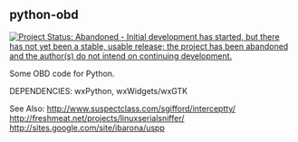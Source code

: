 python-obd
-----------

[![Project Status: Abandoned - Initial development has started, but there has not yet been a stable, usable release; the project has been abandoned and the author(s) do not intend on continuing development.](http://www.repostatus.org/badges/latest/abandoned.svg)](http://www.repostatus.org/#abandoned)

Some OBD code for Python.


DEPENDENCIES:
wxPython, wxWidgets/wxGTK


See Also:
http://www.suspectclass.com/sgifford/interceptty/
http://freshmeat.net/projects/linuxserialsniffer/
http://sites.google.com/site/ibarona/uspp
